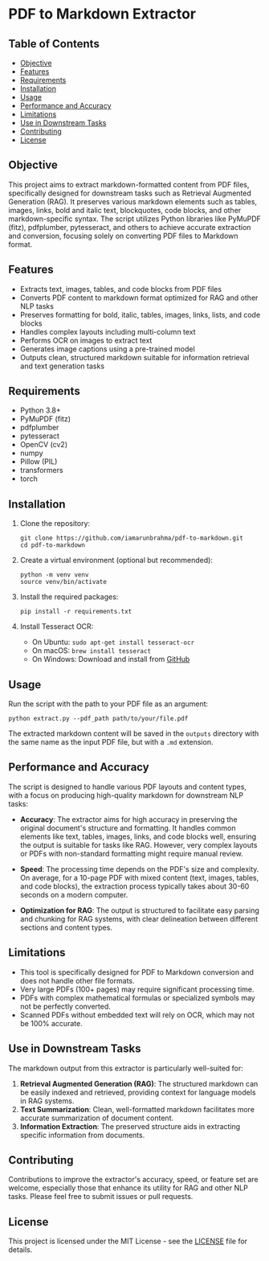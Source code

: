 # PDF to Markdown Extractor

## Table of Contents

- [Objective](#objective)
- [Features](#features)
- [Requirements](#requirements)
- [Installation](#installation)
- [Usage](#usage)
- [Performance and Accuracy](#performance-and-accuracy)
- [Limitations](#limitations)
- [Use in Downstream Tasks](#use-in-downstream-tasks)
- [Contributing](#contributing)
- [License](#license)

## Objective

This project aims to extract markdown-formatted content from PDF files, specifically designed for downstream tasks such as Retrieval Augmented Generation (RAG). It preserves various markdown elements such as tables, images, links, bold and italic text, blockquotes, code blocks, and other markdown-specific syntax. The script utilizes Python libraries like PyMuPDF (fitz), pdfplumber, pytesseract, and others to achieve accurate extraction and conversion, focusing solely on converting PDF files to Markdown format.

## Features

- Extracts text, images, tables, and code blocks from PDF files
- Converts PDF content to markdown format optimized for RAG and other NLP tasks
- Preserves formatting for bold, italic, tables, images, links, lists, and code blocks
- Handles complex layouts including multi-column text
- Performs OCR on images to extract text
- Generates image captions using a pre-trained model
- Outputs clean, structured markdown suitable for information retrieval and text generation tasks

## Requirements

- Python 3.8+
- PyMuPDF (fitz)
- pdfplumber
- pytesseract
- OpenCV (cv2)
- numpy
- Pillow (PIL)
- transformers
- torch

## Installation

1. Clone the repository:
   ```
   git clone https://github.com/iamarunbrahma/pdf-to-markdown.git
   cd pdf-to-markdown
   ```

2. Create a virtual environment (optional but recommended):
   ```
   python -m venv venv
   source venv/bin/activate
   ```

3. Install the required packages:
   ```
   pip install -r requirements.txt
   ```

4. Install Tesseract OCR:
   - On Ubuntu: `sudo apt-get install tesseract-ocr`
   - On macOS: `brew install tesseract`
   - On Windows: Download and install from [GitHub](https://github.com/UB-Mannheim/tesseract/wiki)

## Usage

Run the script with the path to your PDF file as an argument:

```
python extract.py --pdf_path path/to/your/file.pdf
```

The extracted markdown content will be saved in the `outputs` directory with the same name as the input PDF file, but with a `.md` extension.

## Performance and Accuracy

The script is designed to handle various PDF layouts and content types, with a focus on producing high-quality markdown for downstream NLP tasks:

- **Accuracy**: The extractor aims for high accuracy in preserving the original document's structure and formatting. It handles common elements like text, tables, images, links, and code blocks well, ensuring the output is suitable for tasks like RAG. However, very complex layouts or PDFs with non-standard formatting might require manual review.

- **Speed**: The processing time depends on the PDF's size and complexity. On average, for a 10-page PDF with mixed content (text, images, tables, and code blocks), the extraction process typically takes about 30-60 seconds on a modern computer.

- **Optimization for RAG**: The output is structured to facilitate easy parsing and chunking for RAG systems, with clear delineation between different sections and content types.

## Limitations

- This tool is specifically designed for PDF to Markdown conversion and does not handle other file formats.
- Very large PDFs (100+ pages) may require significant processing time.
- PDFs with complex mathematical formulas or specialized symbols may not be perfectly converted.
- Scanned PDFs without embedded text will rely on OCR, which may not be 100% accurate.

## Use in Downstream Tasks

The markdown output from this extractor is particularly well-suited for:

1. **Retrieval Augmented Generation (RAG)**: The structured markdown can be easily indexed and retrieved, providing context for language models in RAG systems.
2. **Text Summarization**: Clean, well-formatted markdown facilitates more accurate summarization of document content.
3. **Information Extraction**: The preserved structure aids in extracting specific information from documents.

## Contributing

Contributions to improve the extractor's accuracy, speed, or feature set are welcome, especially those that enhance its utility for RAG and other NLP tasks. Please feel free to submit issues or pull requests.

## License

This project is licensed under the MIT License - see the [LICENSE](LICENSE) file for details.